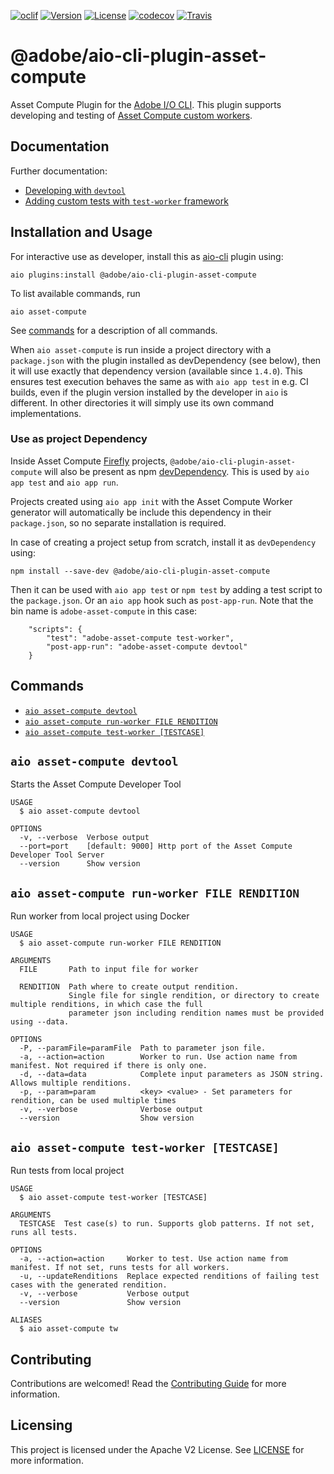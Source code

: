 [![oclif](https://img.shields.io/badge/cli-oclif-brightgreen.svg)](https://oclif.io) [![Version](https://img.shields.io/npm/v/@adobe/aio-cli-plugin-asset-compute.svg)](https://npmjs.org/package/@adobe/aio-cli-plugin-asset-compute) [![License](https://img.shields.io/badge/license-Apache--2.0-blue.svg)](http://www.apache.org/licenses/LICENSE-2.0) [![codecov](https://codecov.io/gh/adobe/aio-cli-plugin-asset-compute/branch/master/graph/badge.svg)](https://codecov.io/gh/adobe/aio-cli-plugin-asset-compute) [![Travis](https://travis-ci.com/adobe/aio-cli-plugin-asset-compute.svg?branch=master)](https://travis-ci.com/adobe/aio-cli-plugin-asset-compute)


@adobe/aio-cli-plugin-asset-compute
=======================

Asset Compute Plugin for the [Adobe I/O CLI](https://github.com/adobe/aio-cli). This plugin supports developing and testing of [Asset Compute custom workers](https://docs.adobe.com/content/help/en/asset-compute/using/extend/understand-extensibility.html).

<!-- toc -->

<!-- tocstop -->

## Documentation

Further documentation:

- [Developing with `devtool`](https://docs.adobe.com/content/help/en/asset-compute/using/extend/develop-custom-application.html)
- [Adding custom tests with `test-worker` framework](https://docs.adobe.com/content/help/en/asset-compute/using/extend/test-custom-application.html)

## Installation and Usage

For interactive use as developer, install this as [aio-cli](https://github.com/adobe/aio-cli) plugin using:

```
aio plugins:install @adobe/aio-cli-plugin-asset-compute
```

To list available commands, run

```
aio asset-compute
```

See [commands](#commands) for a description of all commands.

When `aio asset-compute` is run inside a project directory with a `package.json` with the plugin installed as devDependency (see below), then it will use exactly that dependency version (available since `1.4.0`). This ensures test execution behaves the same as with `aio app test` in e.g. CI builds, even if the plugin version installed by the developer in `aio` is different. In other directories it will simply use its own command implementations.

### Use as project Dependency

Inside Asset Compute [Firefly](https://www.adobe.io/apis/experienceplatform/project-firefly/docs.html) projects, `@adobe/aio-cli-plugin-asset-compute` will also be present as npm [devDependency](https://docs.npmjs.com/specifying-dependencies-and-devdependencies-in-a-package-json-file). This is used by `aio app test` and `aio app run`.

Projects created using `aio app init` with the Asset Compute Worker generator will automatically be include this dependency in their `package.json`, so no separate installation is required.

In case of creating a project setup from scratch, install it as `devDependency` using:

```
npm install --save-dev @adobe/aio-cli-plugin-asset-compute
```

Then it can be used with `aio app test` or `npm test` by adding a test script to the `package.json`. Or an `aio app` hook such as `post-app-run`. Note that the bin name is `adobe-asset-compute` in this case:

```
    "scripts": {
        "test": "adobe-asset-compute test-worker",
        "post-app-run": "adobe-asset-compute devtool"
    }
```

## Commands

<!-- commands -->
* [`aio asset-compute devtool`](#aio-asset-compute-devtool)
* [`aio asset-compute run-worker FILE RENDITION`](#aio-asset-compute-run-worker-file-rendition)
* [`aio asset-compute test-worker [TESTCASE]`](#aio-asset-compute-test-worker-testcase)

## `aio asset-compute devtool`

Starts the Asset Compute Developer Tool

```
USAGE
  $ aio asset-compute devtool

OPTIONS
  -v, --verbose  Verbose output
  --port=port    [default: 9000] Http port of the Asset Compute Developer Tool Server
  --version      Show version
```

## `aio asset-compute run-worker FILE RENDITION`

Run worker from local project using Docker

```
USAGE
  $ aio asset-compute run-worker FILE RENDITION

ARGUMENTS
  FILE       Path to input file for worker

  RENDITION  Path where to create output rendition.
             Single file for single rendition, or directory to create multiple renditions, in which case the full
             parameter json including rendition names must be provided using --data.

OPTIONS
  -P, --paramFile=paramFile  Path to parameter json file.
  -a, --action=action        Worker to run. Use action name from manifest. Not required if there is only one.
  -d, --data=data            Complete input parameters as JSON string. Allows multiple renditions.
  -p, --param=param          <key> <value> - Set parameters for rendition, can be used multiple times
  -v, --verbose              Verbose output
  --version                  Show version
```

## `aio asset-compute test-worker [TESTCASE]`

Run tests from local project

```
USAGE
  $ aio asset-compute test-worker [TESTCASE]

ARGUMENTS
  TESTCASE  Test case(s) to run. Supports glob patterns. If not set, runs all tests.

OPTIONS
  -a, --action=action     Worker to test. Use action name from manifest. If not set, runs tests for all workers.
  -u, --updateRenditions  Replace expected renditions of failing test cases with the generated rendition.
  -v, --verbose           Verbose output
  --version               Show version

ALIASES
  $ aio asset-compute tw
```
<!-- commandsstop -->

## Contributing

Contributions are welcomed! Read the [Contributing Guide](./.github/CONTRIBUTING.md) for more information.

## Licensing

This project is licensed under the Apache V2 License. See [LICENSE](LICENSE) for more information.
